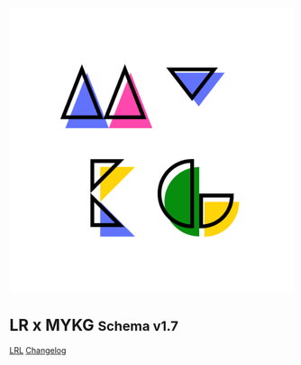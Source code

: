 ![logo](./_media/logowobg.png)

# LR x MYKG   <small>Schema v1.7</small>

[LRL](https://lrl.lonelyreader.com/)
[Changelog](#Changelog)